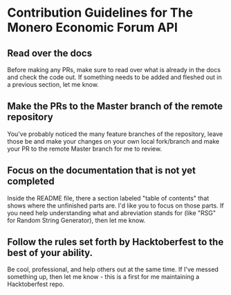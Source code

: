 # Contribution Guidelines for The Monero Economic Forum API

## Read over the docs

Before making any PRs, make sure to read over what is already in the docs and check the code out.  If something needs to be added and fleshed out in a previous section, let me know.

## Make the PRs to the Master branch of the remote repository

You've probably noticed the many feature branches of the repository, leave those be and make your changes on your own local fork/branch and make your PR to the remote Master branch for me to review.

## Focus on the documentation that is not yet completed

Inside the README file, there a section labeled "table of contents" that shows where the unfinished parts are.  I'd like you to focus on those parts.  If you need help understanding what and abreviation stands for (like "RSG" for Random String Generator), then let me know.


## Follow the rules set forth by Hacktoberfest to the best of your ability.

Be cool, professional, and help others out at the same time.  If I've messed something up, then let me know - this is a first for me maintaining a Hacktoberfest repo.
